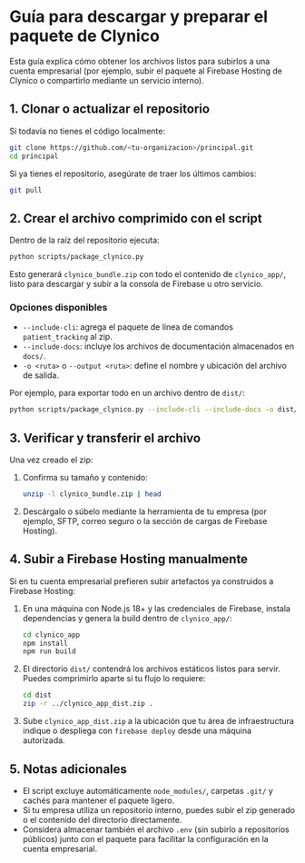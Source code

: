 # Guía para descargar y preparar el paquete de Clynico

Esta guía explica cómo obtener los archivos listos para subirlos a una cuenta empresarial (por ejemplo, subir el paquete al Firebase Hosting de Clynico o compartirlo mediante un servicio interno).

## 1. Clonar o actualizar el repositorio

Si todavía no tienes el código localmente:

```bash
git clone https://github.com/<tu-organizacion>/principal.git
cd principal
```

Si ya tienes el repositorio, asegúrate de traer los últimos cambios:

```bash
git pull
```

## 2. Crear el archivo comprimido con el script

Dentro de la raíz del repositorio ejecuta:

```bash
python scripts/package_clynico.py
```

Esto generará `clynico_bundle.zip` con todo el contenido de `clynico_app/`, listo para descargar y subir a la consola de Firebase u otro servicio.

### Opciones disponibles

- `--include-cli`: agrega el paquete de línea de comandos `patient_tracking` al zip.
- `--include-docs`: incluye los archivos de documentación almacenados en `docs/`.
- `-o <ruta>` o `--output <ruta>`: define el nombre y ubicación del archivo de salida.

Por ejemplo, para exportar todo en un archivo dentro de `dist/`:

```bash
python scripts/package_clynico.py --include-cli --include-docs -o dist/clynico_enterprise.zip
```

## 3. Verificar y transferir el archivo

Una vez creado el zip:

1. Confirma su tamaño y contenido:
   ```bash
   unzip -l clynico_bundle.zip | head
   ```
2. Descárgalo o súbelo mediante la herramienta de tu empresa (por ejemplo, SFTP, correo seguro o la sección de cargas de Firebase Hosting).

## 4. Subir a Firebase Hosting manualmente

Si en tu cuenta empresarial prefieren subir artefactos ya construidos a Firebase Hosting:

1. En una máquina con Node.js 18+ y las credenciales de Firebase, instala dependencias y genera la build dentro de `clynico_app/`:
   ```bash
   cd clynico_app
   npm install
   npm run build
   ```
2. El directorio `dist/` contendrá los archivos estáticos listos para servir. Puedes comprimirlo aparte si tu flujo lo requiere:
   ```bash
   cd dist
   zip -r ../clynico_app_dist.zip .
   ```
3. Sube `clynico_app_dist.zip` a la ubicación que tu área de infraestructura indique o despliega con `firebase deploy` desde una máquina autorizada.

## 5. Notas adicionales

- El script excluye automáticamente `node_modules/`, carpetas `.git/` y cachés para mantener el paquete ligero.
- Si tu empresa utiliza un repositorio interno, puedes subir el zip generado o el contenido del directorio directamente.
- Considera almacenar también el archivo `.env` (sin subirlo a repositorios públicos) junto con el paquete para facilitar la configuración en la cuenta empresarial.
